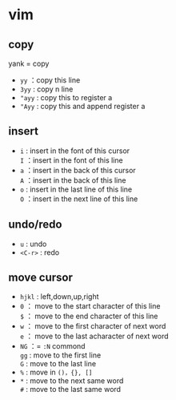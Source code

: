 # vim
## copy
 yank = copy
-  `yy` ：copy this line
-  `3yy` : copy n line
-  `"ayy` : copy this to register a
- `"Ayy` : copy this and append register a

## insert
- `i` : insert in the font of this cursor  
  `I` ：insert in the font of this line
- `a` ：insert in the back of this cursor  
  `A` ：insert in the back of this line
- `o` : insert in the last line of this line  
  `O` ：insert in the next line of this line

## undo/redo
- `u` : undo
- `<C-r>` : redo
## move cursor
- `hjkl` : left,down,up,right
- `0` ： move to the start character of this line  
  `$` ： move to the end character of this line
- `w` ： move to the first character of next word  
  `e` ： move to the last acharacter of next word
- `NG` ：= `:N` commond  
  `gg` : move to the first line  
  `G` : move to the last line
- `%` : move in `()，{}, []` 
- `*` : move to the next same word  
  `#` : move to the last same word

